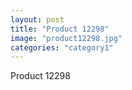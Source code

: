 ```yaml
---
layout: post
title: "Product 12298"
image: "product12298.jpg"
categories: "category1"
---
```

Product 12298
